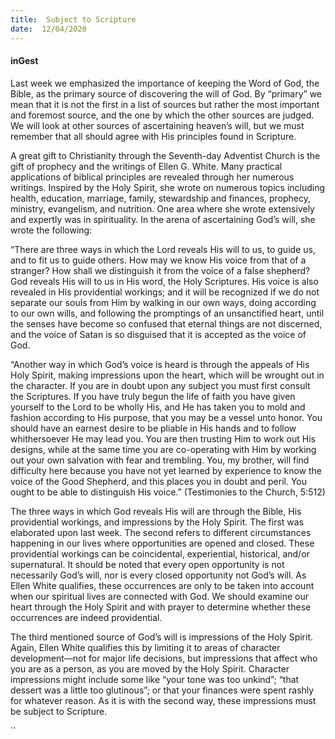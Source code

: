 ```yaml
---
title:  Subject to Scripture
date:  12/04/2020
---
```


#### inGest

Last week we emphasized the importance of keeping the Word of God, the Bible, as the primary source of discovering the will of God. By “primary” we mean that it is not the first in a list of sources but rather the most important and foremost source, and the one by which the other sources are judged. We will look at other sources of ascertaining heaven’s will, but we must remember that all should agree with His principles found in Scripture.

A great gift to Christianity through the Seventh-day Adventist Church is the gift of prophecy and the writings of Ellen G. White. Many practical applications of biblical principles are revealed through her numerous writings. Inspired by the Holy Spirit, she wrote on numerous topics including health, education, marriage, family, stewardship and finances, prophecy, ministry, evangelism, and nutrition. One area where she wrote extensively and expertly was in spirituality. In the arena of ascertaining God’s will, she wrote the following:

“There are three ways in which the Lord reveals His will to us, to guide us, and to fit us to guide others. How may we know His voice from that of a stranger? How shall we distinguish it from the voice of a false shepherd? God reveals His will to us in His word, the Holy Scriptures. His voice is also revealed in His providential workings; and it will be recognized if we do not separate our souls from Him by walking in our own ways, doing according to our own wills, and following the promptings of an unsanctified heart, until the senses have become so confused that eternal things are not discerned, and the voice of Satan is so disguised that it is accepted as the voice of God.

“Another way in which God’s voice is heard is through the appeals of His Holy Spirit, making impressions upon the heart, which will be wrought out in the character. If you are in doubt upon any subject you must first consult the Scriptures. If you have truly begun the life of faith you have given yourself to the Lord to be wholly His, and He has taken you to mold and fashion according to His purpose, that you may be a vessel unto honor. You should have an earnest desire to be pliable in His hands and to follow whithersoever He may lead you. You are then trusting Him to work out His designs, while at the same time you are co-operating with Him by working out your own salvation with fear and trembling. You, my brother, will find difficulty here because you have not yet learned by experience to know the voice of the Good Shepherd, and this places you in doubt and peril. You ought to be able to distinguish His voice.” (Testimonies to the Church, 5:512)

The three ways in which God reveals His will are through the Bible, His providential workings, and impressions by the Holy Spirit. The first was elaborated upon last week. The second refers to different circumstances happening in our lives where opportunities are opened and closed. These providential workings can be coincidental, experiential, historical, and/or supernatural. It should be noted that every open opportunity is not necessarily God’s will, nor is every closed opportunity not God’s will. As Ellen White qualifies, these occurrences are only to be taken into account when our spiritual lives are connected with God. We should examine our heart through the Holy Spirit and with prayer to determine whether these occurrences are indeed providential.

The third mentioned source of God’s will is impressions of the Holy Spirit. Again, Ellen White qualifies this by limiting it to areas of character development—not for major life decisions, but impressions that affect who you are as a person, as you are moved by the Holy Spirit. Character impressions might include some like “your tone was too unkind”; “that dessert was a little too glutinous”; or that your finances were spent rashly for whatever reason. As it is with the second way, these impressions must be subject to Scripture.

``